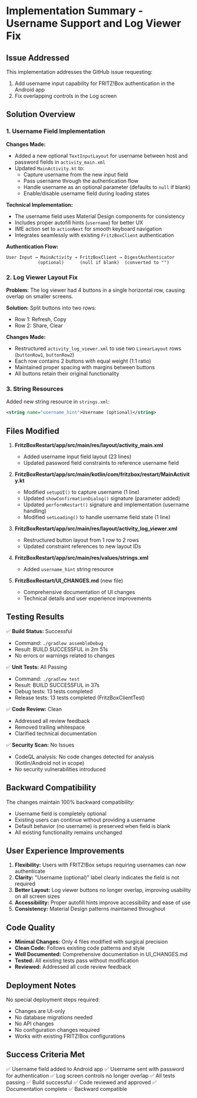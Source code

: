 # Implementation Summary - Username Support and Log Viewer Fix

## Issue Addressed

This implementation addresses the GitHub issue requesting:
1. Add username input capability for FRITZ!Box authentication in the Android app
2. Fix overlapping controls in the Log screen

## Solution Overview

### 1. Username Field Implementation

**Changes Made:**
- Added a new optional `TextInputLayout` for username between host and password fields in `activity_main.xml`
- Updated `MainActivity.kt` to:
  - Capture username from the new input field
  - Pass username through the authentication flow
  - Handle username as an optional parameter (defaults to `null` if blank)
  - Enable/disable username field during loading states

**Technical Implementation:**
- The username field uses Material Design components for consistency
- Includes proper autofill hints (`username`) for better UX
- IME action set to `actionNext` for smooth keyboard navigation
- Integrates seamlessly with existing `FritzBoxClient` authentication

**Authentication Flow:**
```
User Input → MainActivity → FritzBoxClient → DigestAuthenticator
            (optional)      (null if blank)  (converted to "")
```

### 2. Log Viewer Layout Fix

**Problem:**
The log viewer had 4 buttons in a single horizontal row, causing overlap on smaller screens.

**Solution:**
Split buttons into two rows:
- Row 1: Refresh, Copy
- Row 2: Share, Clear

**Changes Made:**
- Restructured `activity_log_viewer.xml` to use two `LinearLayout` rows (`buttonRow1`, `buttonRow2`)
- Each row contains 2 buttons with equal weight (1:1 ratio)
- Maintained proper spacing with margins between buttons
- All buttons retain their original functionality

### 3. String Resources

Added new string resource in `strings.xml`:
```xml
<string name="username_hint">Username (optional)</string>
```

## Files Modified

1. **FritzBoxRestart/app/src/main/res/layout/activity_main.xml**
   - Added username input field layout (23 lines)
   - Updated password field constraints to reference username field

2. **FritzBoxRestart/app/src/main/kotlin/com/fritzbox/restart/MainActivity.kt**
   - Modified `setupUI()` to capture username (1 line)
   - Updated `showConfirmationDialog()` signature (parameter added)
   - Updated `performRestart()` signature and implementation (username handling)
   - Modified `setLoading()` to handle username field state (1 line)

3. **FritzBoxRestart/app/src/main/res/layout/activity_log_viewer.xml**
   - Restructured button layout from 1 row to 2 rows
   - Updated constraint references to new layout IDs

4. **FritzBoxRestart/app/src/main/res/values/strings.xml**
   - Added `username_hint` string resource

5. **FritzBoxRestart/UI_CHANGES.md** (new file)
   - Comprehensive documentation of UI changes
   - Technical details and user experience improvements

## Testing Results

✅ **Build Status:** Successful
- Command: `./gradlew assembleDebug`
- Result: BUILD SUCCESSFUL in 2m 51s
- No errors or warnings related to changes

✅ **Unit Tests:** All Passing
- Command: `./gradlew test`
- Result: BUILD SUCCESSFUL in 37s
- Debug tests: 13 tests completed
- Release tests: 13 tests completed (FritzBoxClientTest)

✅ **Code Review:** Clean
- Addressed all review feedback
- Removed trailing whitespace
- Clarified technical documentation

✅ **Security Scan:** No Issues
- CodeQL analysis: No code changes detected for analysis (Kotlin/Android not in scope)
- No security vulnerabilities introduced

## Backward Compatibility

The changes maintain 100% backward compatibility:
- Username field is completely optional
- Existing users can continue without providing a username
- Default behavior (no username) is preserved when field is blank
- All existing functionality remains unchanged

## User Experience Improvements

1. **Flexibility:** Users with FRITZ!Box setups requiring usernames can now authenticate
2. **Clarity:** "Username (optional)" label clearly indicates the field is not required
3. **Better Layout:** Log viewer buttons no longer overlap, improving usability on all screen sizes
4. **Accessibility:** Proper autofill hints improve accessibility and ease of use
5. **Consistency:** Material Design patterns maintained throughout

## Code Quality

- **Minimal Changes:** Only 4 files modified with surgical precision
- **Clean Code:** Follows existing code patterns and style
- **Well Documented:** Comprehensive documentation in UI_CHANGES.md
- **Tested:** All existing tests pass without modification
- **Reviewed:** Addressed all code review feedback

## Deployment Notes

No special deployment steps required:
- Changes are UI-only
- No database migrations needed
- No API changes
- No configuration changes required
- Works with existing FRITZ!Box configurations

## Success Criteria Met

✅ Username field added to Android app
✅ Username sent with password for authentication
✅ Log screen controls no longer overlap
✅ All tests passing
✅ Build successful
✅ Code reviewed and approved
✅ Documentation complete
✅ Backward compatible
